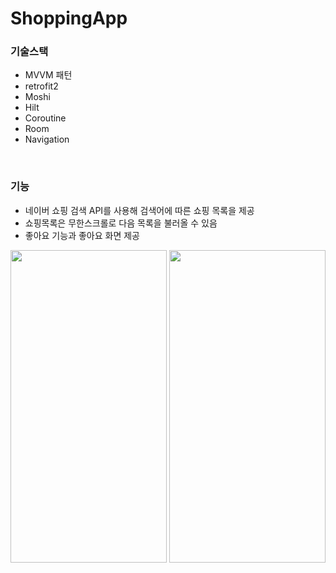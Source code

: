 # ShoppingApp
### 기술스택
* MVVM 패턴
* retrofit2
* Moshi
* Hilt
* Coroutine
* Room
* Navigation
<br>

### 기능
* 네이버 쇼핑 검색 API를 사용해 검색어에 따른 쇼핑 목록을 제공
* 쇼핑목록은 무한스크롤로 다음 목록을 불러올 수 있음
* 좋아요 기능과 좋아요 화면 제공
<img src="https://github.com/overthename/ShoppingApp/assets/80188940/b962be86-4217-4606-b3ab-dadb395cc578" width="250" height="500"/>
<img src="https://github.com/overthename/ShoppingApp/assets/80188940/3df541d1-3379-43ed-8b03-28b419cc828b" width="250" height="500"/>


